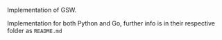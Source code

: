 Implementation of GSW.

Implementation for both Python and Go, further info is in their respective folder as `README.md`
